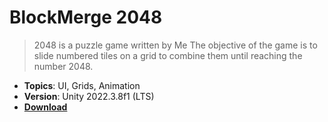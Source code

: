 # BlockMerge 2048

> 2048 is a puzzle game written by Me The objective of the game is to slide numbered tiles on a grid to combine them until reaching the number 2048.

- **Topics**: UI, Grids, Animation
- **Version**: Unity 2022.3.8f1 (LTS)
- [**Download**](https://github.com/Leks2000/BlockMerge-2048/releases/download/Release/Build.zip)
